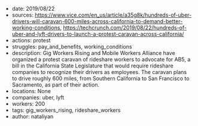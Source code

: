 - date: 2019/08/22
- sources: https://www.vice.com/en_us/article/a35g8k/hundreds-of-uber-drivers-will-caravan-600-miles-across-california-to-demand-better-working-conditions, https://techcrunch.com/2019/08/22/hundreds-of-uber-and-lyft-drivers-to-launch-a-protest-caravan-across-california/
- actions: protest
- struggles: pay_and_benefits, working_conditions
- description: Gig Workers Rising and Mobile Workers Alliance have organized a protest caravan of rideshare workers to advocate for AB5, a bill in the California State Legislature that would require rideshare companies to recognize their drivers as employees. The caravan plans to drive roughly 600 miles, from Southern California to San Francisco to Sacramento, as part of their action.
- locations: None
- companies: uber, lyft
- workers: 200
- tags: gig_workers_rising, rideshare_workers
- author: nataliyan
